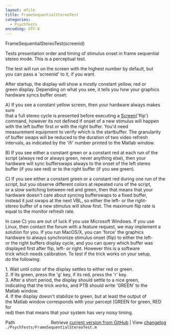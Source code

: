```yaml
---
layout: mfile
title: FrameSequentialStereoTest
categories:
  - PsychTests
encoding: UTF-8
---
```


FrameSequentialStereoTest(screenid)  

Tests presentation order and timing of stimulus onset in frame sequential  
stereo mode. This is a perceptual test.  

The test will run on the screen with the highest number by default, but  
you can pass a 'screenid' to it, if you want.  

After startup, the display will show a mostly constant yellow, red or  
green display. Depending on what you see, it tells you how your graphics  
hardware syncs buffer onset:  

A) If you see a constant yellow screen, then your hardware always makes sure  
that a full stereo cycle is presented before executing a [Screen](/docs/Screen)('flip')  
command, however its not defined if onset of a new stimulus will happen  
with the left buffer first or with the right buffer. You'd need  
measurement equipment to verify which is the startbuffer. The granularity  
of buffer swaps will be reduced to the duration of two video refresh  
intervals, as indicated by the 'ifi' number printed to the Matlab window.  

B) If you see either a constant green or a constant red at each run of the  
script (always red or always green, never anything else), then your  
hardware will sync bufferswaps always to the onset of the left stereo  
buffer (if you see red) or to the right buffer (if you see green).  

C) If you see either a constant green or a constant red during one run of the  
script, but you observe different colors at repeated runs of the script,  
or a slow switching between red and green, then that means that your  
hardware doesn't care about syncing bufferswaps to a fixed buffer,  
instead it just swaps at the next VBL, so either the left- or the right-  
stereo buffer of a new stimulus will show first. The maximum flip rate is  
equal to the monitor refresh rate.  

In case C) you are out of luck if you use Microsoft Windows. If you use  
Linux, then contact the forum with a feature request, we may implement a  
solution for you. If you run MacOS/X, you can 'force' the graphics  
hardware to always synchronize stimulus onset (flip) to either the left-  
or the right buffers display cycle, and you can query which buffer was  
displayed first after flip, left- or right. However this is a software  
trick which needs calibration. To test if the trick works on your setup,  
do the following:  

1\. Wait until color of the display settles to either red or green.  
2\. If its green, press the 'g' key, if its red, press the 'r' key.  
3\. After a short period, the display should settle to a nice green,  
indicating that the trick works, and PTB should write 'GREEN' to the  
Matlab window.  
4\. If the display doesn't stabilize to green, but at least the output of  
the Matlab window corresponds with your percept (GREEN for green, RED for  
red) then that means that your system has very noisy timing.  


<div class="code_header" style="text-align:right;">
  <span style="float:left;">Path&nbsp;&nbsp;</span> <span class="counter">Retrieve <a href=
  "https://raw.github.com/Psychtoolbox-3/Psychtoolbox-3/beta/./PsychTests/FrameSequentialStereoTest.m">current version from GitHub</a> | View <a href=
  "https://github.com/Psychtoolbox-3/Psychtoolbox-3/commits/beta/./PsychTests/FrameSequentialStereoTest.m">changelog</a></span>
</div>
<div class="code">
  <code>./PsychTests/FrameSequentialStereoTest.m</code>
</div>
